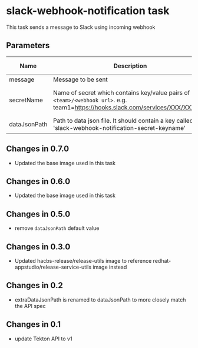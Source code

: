 # slack-webhook-notification task

This task sends a message to Slack using incoming webhook

## Parameters
| Name         | Description                                                                                                                     | Optional | Default Value                     |
|--------------|---------------------------------------------------------------------------------------------------------------------------------|----------|-----------------------------------|
| message      | Message to be sent                                                                                                              | false    | -                                 |
| secretName   | Name of secret which contains key/value pairs of `<team>/<webhook url>`. e.g. team1=https://hooks.slack.com/services/XXX/XXXXXX | true     | slack-webhook-notification-secret |
| dataJsonPath | Path to data json file. It should contain a key called 'slack-webhook-notification-secret-keyname'                              | false    | -                                 |

## Changes in 0.7.0
* Updated the base image used in this task

## Changes in 0.6.0
* Updated the base image used in this task

## Changes in 0.5.0
* remove `dataJsonPath` default value

## Changes in 0.3.0
* Updated hacbs-release/release-utils image to reference redhat-appstudio/release-service-utils image instead

## Changes in 0.2
* extraDataJsonPath is renamed to dataJsonPath to more closely match the API spec

## Changes in 0.1
* update Tekton API to v1

